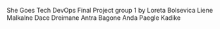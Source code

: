 She Goes Tech DevOps Final Project
group 1 
by
Loreta Bolsevica
Liene Malkalne
Dace Dreimane
Antra Bagone
Anda Paegle Kadike
